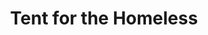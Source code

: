 ---
pid: pt5
title: Tent for the Homeless
location_transcription: Fishtown
coordinates: "[-75.129661570528, 39.974554941178]"
zipcode: '19125'
gen_neighborhood: River Wards
neighborhood: Fishtown,Kensington
outside_phl: 
age: '45'
age_range: 40-49
instagram: 
image_file_name: pt_5.jpg
proposal_transcription: 
topic: Unknown
topic_summary: '0'
type: Other No Form
keywords_other: 
credit: 
image_labels: Tent
twitter: 
facebook: 
permalink: "/monuments/pt5/"
layout: item-page
---